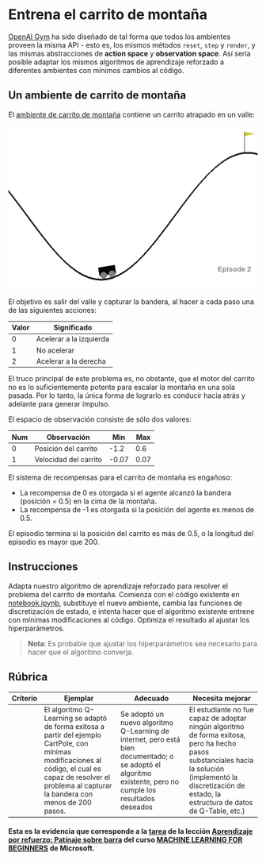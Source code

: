 # Entrena el carrito de montaña

[OpenAI Gym](http://gym.openai.com) ha sido diseñado de tal forma que todos los ambientes proveen la misma API - esto es, los mismos métodos `reset`, `step` y `render`, y las mismas abstracciones de **action space** y **observation space**. Así sería posible adaptar los mismos algoritmos de aprendizaje reforzado a diferentes ambientes con mínimos cambios al código.


## Un ambiente de carrito de montaña

El [ambiente de carrito de montaña](https://gym.openai.com/envs/MountainCar-v0/) contiene un carrito atrapado en un valle:

![alt text](image.png)

El objetivo es salir del valle y capturar la bandera, al hacer a cada paso una de las siguientes acciones:

| Valor | Significado |
|---|---|
| 0 | Acelerar a la izquierda |
| 1 | No acelerar |
| 2 | Acelerar a la derecha |

El truco principal de este problema es, no obstante, que el motor del carrito no es lo suficientemente potente para escalar la montaña en una sola pasada. Por lo tanto, la única forma de lograrlo es conducir hacia atrás y adelante para generar impulso.

El espacio de observación consiste de sólo dos valores:

| Num | Observación           | Min   | Max  |
|-----|-----------------------|-------|------|
|  0  | Posición del carrito   | -1.2  | 0.6  |
|  1  | Velocidad del carrito | -0.07 | 0.07 |

El sistema de recompensas para el carrito de montaña es engañoso:

* La recompensa de 0 es otorgada si el agente alcanzó la bandera (posición = 0.5) en la cima de la montaña.
* La recompensa de -1 es otorgada si la posición del agente es menos de 0.5.

El episodio termina si la posición del carrito es más de 0.5, o la longitud del episodio es mayor que 200.

## Instrucciones

Adapta nuestro algoritmo de aprendizaje reforzado para resolver el problema del carrito de montaña. Comienza con el código existente en [notebook.ipynb](../notebook.ipynb), substituye el nuevo ambiente, cambia las funciones de discretización de estado, e intenta hacer que el algoritmo existente entrene con mínimas modificaciones al código. Optimiza el resultado al ajustar los hiperparámetros.

> **Nota**: Es probable que ajustar los hiperparámetros sea necesario para hacer que el algoritmo converja.
## Rúbrica

| Criterio | Ejemplar | Adecuado | Necesita mejorar |
| -------- | --------- | -------- | ----------------- |
|          | El algoritmo Q-Learning se adaptó de forma exitosa a partir del ejemplo CartPole, con mínimas modificaciones al código, el cual es capaz de resolver el problema al capturar la bandera con menos de 200 pasos. | Se adoptó un nuevo algoritmo Q-Learning de internet, pero está bien documentado; o se adoptó el algoritmo existente, pero no cumple los resultados deseados | El estudiante no fue capaz de adoptar ningún algoritmo de forma exitosa, pero ha hecho pasos substanciales hacia la solución (implementó la discretización de estado, la estructura de datos de Q-Table, etc.) |

#### Esta es la evidencia que corresponde a la <a href="https://github.com/microsoft/ML-For-Beginners/blob/main/8-Reinforcement/2-Gym/translations/assignment.es.md">tarea</a> de la lección <a href="https://github.com/microsoft/ML-For-Beginners/blob/main/8-Reinforcement/2-Gym/README.md">Aprendizaje por refuerzo: Patinaje sobre barra</a> del curso <a href="https://github.com/microsoft/ML-For-Beginners/tree/main"> MACHINE LEARNING FOR BEGINNERS</a> de Microsoft.